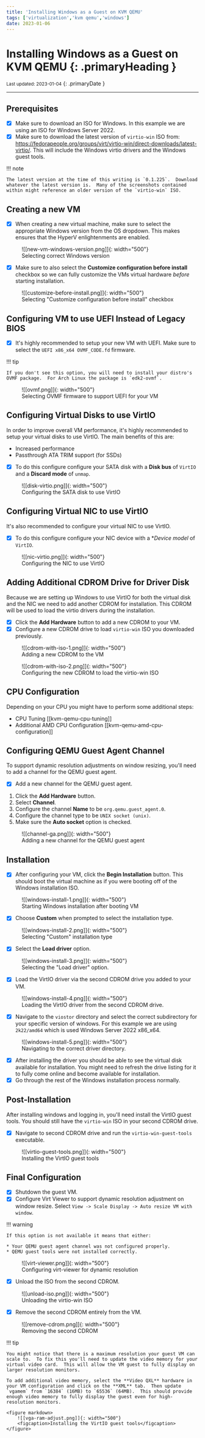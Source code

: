 ```yaml
---
title: 'Installing Windows as a Guest on KVM QEMU'
tags: ['virtualization','kvm qemu','windows']
date: 2023-01-06
---
```

# Installing Windows as a Guest on KVM QEMU {: .primaryHeading }
<small>Last updated: 2023-01-04</small>
{: .primaryDate }

---

## Prerequisites

- [x] Make sure to download an ISO for Windows.  In this example we are using an ISO for Windows Server 2022.
- [x] Make sure to download the latest version of `virtio-win` ISO from: <https://fedorapeople.org/groups/virt/virtio-win/direct-downloads/latest-virtio/>.  This will include the Windows virtio drivers and the Windows guest tools.

!!! note

    The latest version at the time of this writing is `0.1.225`.  Download whatever the latest version is.  Many of the screenshots contained within might reference an older version of the `virtio-win` ISO.

## Creating a new VM

- [x] When creating a new virtual machine, make sure to select the appropriate Windows version from the OS dropdown.  This makes ensures that the HyperV enlightenments are enabled.

<figure markdown>
  ![[new-vm-windows-version.png]]{: width="500"}
  <figcaption>Selecting correct Windows version</figcaption>
</figure>

- [x] Make sure to also select the **Customize configuration before install** checkbox so we can fully customize the VMs virtual hardware *before* starting installation.

<figure markdown>
  ![[customize-before-install.png]]{: width="500"}
  <figcaption>Selecting "Customize configuration before install" checkbox</figcaption>
</figure>

## Configuring VM to use UEFI Instead of Legacy BIOS

- [x] It's highly recommended to setup your new VM with UEFI.  Make sure to select the `UEFI x86_x64 OVMF_CODE.fd` firmware.

!!! tip

    If you don't see this option, you will need to install your distro's OVMF package.  For Arch Linux the package is `edk2-ovmf`.

<figure markdown>
  ![[ovmf.png]]{: width="500"}
  <figcaption>Selecting OVMF firmware to support UEFI for your VM</figcaption>
</figure>

## Configuring Virtual Disks to use VirtIO

In order to improve overall VM performance, it's highly recommended to setup your virtual disks to use VirtIO.  The main benefits of this are:

* Increased performance
* Passthrough ATA TRIM support (for SSDs)

- [x] To do this configure configure your SATA disk with a **Disk bus** of `VirtIO` and a **Discard mode** of `unmap`.

<figure markdown>
  ![[disk-virtio.png]]{: width="500"}
  <figcaption>Configuring the SATA disk to use VirtIO</figcaption>
</figure>

## Configuring Virtual NIC to use VirtIO

It's also recommended to configure your virtual NIC to use VirtIO.

- [x] To do this configure configure your NIC device with a **Device model* of `VirtIO`.

<figure markdown>
  ![[nic-virtio.png]]{: width="500"}
  <figcaption>Configuring the NIC to use VirtIO</figcaption>
</figure>

## Adding Additional CDROM Drive for Driver Disk

Because we are setting up Windows to use VirtIO for both the virtual disk and the NIC we need to add another CDROM for installation.  This CDROM will be used to load the virtio drivers during the installation.

- [x] Click the **Add Hardware** button to add a new CDROM to your VM.
- [x] Configure a new CDROM drive to load `virtio-win` ISO you downloaded previously.

<figure markdown>
  ![[cdrom-with-iso-1.png]]{: width="500"}
  <figcaption>Adding a new CDROM to the VM</figcaption>
</figure>

<figure markdown>
  ![[cdrom-with-iso-2.png]]{: width="500"}
  <figcaption>Configuring the new CDROM to load the virtio-win ISO</figcaption>
</figure>

## CPU Configuration

Depending on your CPU you might have to perform some additional steps:

* CPU Tuning [[kvm-qemu-cpu-tuning]]
* Additional AMD CPU Configuration [[kvm-qemu-amd-cpu-configuration]]

## Configuring QEMU Guest Agent Channel

To support dynamic resolution adjustments on window resizing, you'll need to add a channel for the QEMU guest agent. 

- [x] Add a new channel for the QEMU guest agent.

1. Click the **Add Hardware** button.
1. Select **Channel**.
1. Configure the channel **Name** to be `org.qemu.guest_agent.0`.
1. Configure the channel type to be `UNIX socket (unix)`.
1. Make sure the **Auto socket** option is checked.

<figure markdown>
  ![[channel-ga.png]]{: width="500"}
  <figcaption>Adding a new channel for the QEMU guest agent</figcaption>
</figure>

## Installation

- [x] After configuring your VM, click the **Begin Installation** button.  This should boot the virtual machine as if you were booting off of the Windows installation ISO.

<figure markdown>
  ![[windows-install-1.png]]{: width="500"}
  <figcaption>Starting Windows installation after booting VM</figcaption>
</figure>

- [x] Choose **Custom** when prompted to select the installation type.

<figure markdown>
  ![[windows-install-2.png]]{: width="500"}
  <figcaption>Selecting "Custom" installation type</figcaption>
</figure>

- [x] Select the **Load driver** option.

<figure markdown>
  ![[windows-install-3.png]]{: width="500"}
  <figcaption>Selecting the "Load driver" option.</figcaption>
</figure>

- [x] Load the VirtIO driver via the second CDROM drive you added to your VM.

<figure markdown>
  ![[windows-install-4.png]]{: width="500"}
  <figcaption>Loading the VirtIO driver from the second CDROM drive.</figcaption>
</figure>

- [x] Navigate to the `viostor` directory and select the correct subdirectory for your specific version of windows.  For this example we are using `2k22/amd64` which is used Windows Server 2022 x86_x64.

<figure markdown>
  ![[windows-install-5.png]]{: width="500"}
  <figcaption>Navigating to the correct driver directory.</figcaption>
</figure>

- [x] After installing the driver you should be able to see the virtual disk available for installation.  You might need to refresh the drive listing for it to fully come online and become available for installation.
- [x] Go through the rest of the Windows installation process normally.

## Post-Installation

After installing windows and logging in, you'll need install the VirtIO guest tools.  You should still have the `virtio-win` ISO in your second CDROM drive.

- [x] Navigate to second CDROM drive and run the `virtio-win-guest-tools` executable.

<figure markdown>
  ![[virtio-guest-tools.png]]{: width="500"}
  <figcaption>Installing the VirtIO guest tools</figcaption>
</figure>

## Final Configuration

- [x] Shutdown the guest VM.
- [x] Configure Virt Viewer to support dynamic resolution adjustment on window resize. Select `View -> Scale Display -> Auto resize VM with window`.

!!! warning

    If this option is not available it means that either:

    * Your QEMU guest agent channel was not configured properly.
    * QEMU guest tools were not installed correctly.

<figure markdown>
  ![[virt-viewer.png]]{: width="500"}
  <figcaption>Configuring virt-viewer for dynamic resolution</figcaption>
</figure>

- [x] Unload the ISO from the second CDROM.

<figure markdown>
  ![[unload-iso.png]]{: width="500"}
  <figcaption>Unloading the virtio-win ISO</figcaption>
</figure>

- [x] Remove the second CDROM entirely from the VM.

<figure markdown>
  ![[remove-cdrom.png]]{: width="500"}
  <figcaption>Removing the second CDROM</figcaption>
</figure>

!!! tip

    You might notice that there is a maximum resolution your guest VM can scale to.  To fix this you'll need to update the video memory for your virtual video card.  This will allow the VM guest to fully display on larger resolution monitors.

    To add additional video memory, select the **Video QXL** hardware in your VM configuration and click on the **XML** tab.  Then update `vgamem` from `16384` (16MB) to `65536` (64MB).  This should provide enough video memory to fully display the guest even for high-resolution monitors.

    <figure markdown>
        ![[vga-ram-adjust.png]]{: width="500"}
        <figcaption>Installing the VirtIO guest tools</figcaption>
    </figure>